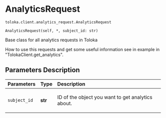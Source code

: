 # AnalyticsRequest
`toloka.client.analytics_request.AnalyticsRequest`

```
AnalyticsRequest(self, *, subject_id: str)
```

Base class for all analytics requests in Toloka


How to use this requests and get some useful information see in example in "TolokaClient.get_analytics".

## Parameters Description

| Parameters | Type | Description |
| :----------| :----| :-----------|
`subject_id`|**str**|<p>ID of the object you want to get analytics about.</p>
